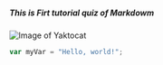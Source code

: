 ##### This is Firt tutorial quiz of Markdowm

![Image of Yaktocat](https://octodex.github.com/images/yaktocat.png)


``` javascript
var myVar = "Hello, world!";
```
